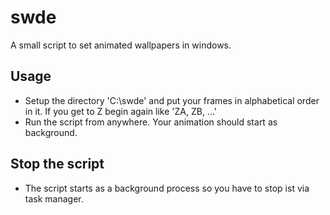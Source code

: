# swde
A small script to set animated wallpapers in windows.
## Usage
* Setup the directory 'C:\swde' and put your frames in alphabetical order in it. If you get to Z begin again like 'ZA, ZB, ...'
* Run the script from anywhere. Your animation should start as background.
## Stop the script
* The script starts as a background process so you have to stop ist via task manager.
